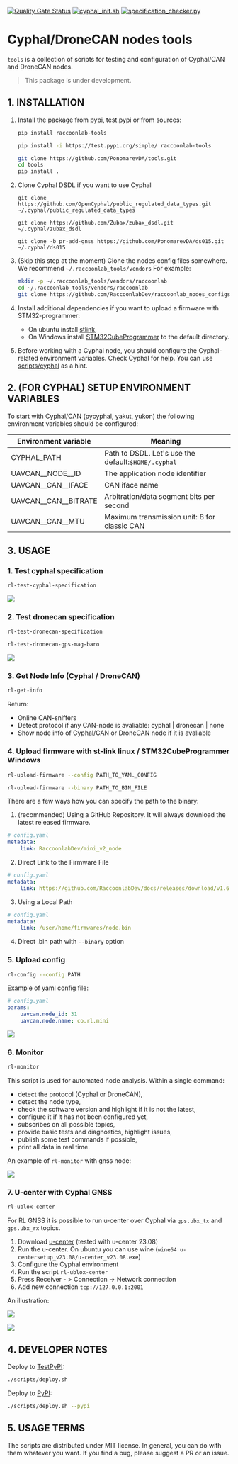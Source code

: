 [![Quality Gate Status](https://sonarcloud.io/api/project_badges/measure?project=PonomarevDA_tools&metric=alert_status)](https://sonarcloud.io/summary/new_code?id=PonomarevDA_tools) [![cyphal_init.sh](https://github.com/PonomarevDA/tools/actions/workflows/cyphal_init.yml/badge.svg)](https://github.com/PonomarevDA/tools/actions/workflows/cyphal_init.yml) [![specification_checker.py](https://github.com/PonomarevDA/tools/actions/workflows/specification_checker.yml/badge.svg)](https://github.com/PonomarevDA/tools/actions/workflows/specification_checker.yml)

# Cyphal/DroneCAN nodes tools  

`tools` is a collection of scripts for testing and configuration of Cyphal/CAN and DroneCAN nodes.

> This package is under development.

## 1. INSTALLATION

1. Install the package from pypi, test.pypi or from sources:
    ```bash
    pip install raccoonlab-tools
    ```
    ```bash
    pip install -i https://test.pypi.org/simple/ raccoonlab-tools
    ```
    ```bash
    git clone https://github.com/PonomarevDA/tools.git
    cd tools
    pip install .
    ```
2. Clone Cyphal DSDL if you want to use Cyphal
    ```
    git clone https://github.com/OpenCyphal/public_regulated_data_types.git ~/.cyphal/public_regulated_data_types

    git clone https://github.com/Zubax/zubax_dsdl.git ~/.cyphal/zubax_dsdl

    git clone -b pr-add-gnss https://github.com/PonomarevDA/ds015.git ~/.cyphal/ds015
    ```
3. (Skip this step at the moment) Clone the nodes config files somewhere. We recommend `~/.raccoonlab_tools/vendors` For example:
    ```bash
    mkdir -p ~/.raccoonlab_tools/vendors/raccoonlab
    cd ~/.raccoonlab_tools/vendors/raccoonlab
    git clone https://github.com/RaccoonlabDev/raccoonlab_nodes_configs.git .
    ```
4. Install additional dependencies if you want to upload a firmware with STM32-programmer:
    - On ubuntu install [stlink](https://github.com/stlink-org/stlink),
    - On Windows install [STM32CubeProgrammer](https://www.st.com/en/development-tools/stm32cubeprog.html) to the default directory.

5. Before working with a Cyphal node, you should configure the Cyphal-related environment variables.
Check Cyphal for help. You can use [scripts/cyphal](scripts/cyphal) as a hint.

## 2. (FOR CYPHAL) SETUP ENVIRONMENT VARIABLES

To start with Cyphal/CAN (pycyphal, yakut, yukon) the following environment variables should be configured:

| Environment variable | Meaning |
| -------------------- | - |
| CYPHAL_PATH          | Path to DSDL. Let's use the default:`$HOME/.cyphal` |
| UAVCAN__NODE__ID     | The application node identifier |
| UAVCAN__CAN__IFACE   | CAN iface name |
| UAVCAN__CAN__BITRATE | Arbitration/data segment bits per second |
| UAVCAN__CAN__MTU     | Maximum transmission unit: 8 for classic CAN |

## 3. USAGE

### 1. Test cyphal specification

```bash
rl-test-cyphal-specification
```

![](https://github.com/PonomarevDA/tools/blob/docs/assets/cyphal/specification_checker.gif?raw=true)

### 2. Test dronecan specification

```bash
rl-test-dronecan-specification
```

```bash
rl-test-dronecan-gps-mag-baro
```

![](https://github.com/PonomarevDA/tools/blob/docs/assets/rl-test-dronecan-specification.gif?raw=true)


### 3. Get Node Info (Cyphal / DroneCAN)

```bash
rl-get-info
```

Return:
- Online CAN-sniffers
- Detect protocol if any CAN-node is avaliable: cyphal | dronecan | none
- Show node info of Cyphal/CAN or DroneCAN node if it is avaliable

### 4. Upload firmware with st-link linux / STM32CubeProgrammer Windows

```bash
rl-upload-firmware --config PATH_TO_YAML_CONFIG
```

```bash
rl-upload-firmware --binary PATH_TO_BIN_FILE
```

There are a few ways how you can specify the path to the binary:

1. (recommended) Using a GitHub Repository. It will always download the latest released firmware.

```yaml
# config.yaml
metadata:
    link: RaccoonlabDev/mini_v2_node
```

2. Direct Link to the Firmware File

```yaml
# config.yaml
metadata:
    link: https://github.com/RaccoonlabDev/docs/releases/download/v1.6.5/gnss_v2_cyphal_v1.6.5_c78d47c3.bin
```

3. Using a Local Path

```yaml
# config.yaml
metadata:
    link: /user/home/firmwares/node.bin
```

4. Direct .bin path with `--binary` option

### 5. Upload config

```bash
rl-config --config PATH
```

Example of yaml config file:

```yaml
# config.yaml
params:
    uavcan.node_id: 31
    uavcan.node.name: co.rl.mini
```

![](https://github.com/PonomarevDA/tools/blob/docs/assets/rl-config.gif?raw=true)


### 6. Monitor

```bash
rl-monitor
```

This script is used for automated node analysis. Within a single command:
- detect the protocol (Cyphal or DroneCAN),
- detect the node type,
- check the software version and highlight if it is not the latest,
- configure it if it has not been configured yet,
- subscribes on all possible topics,
- provide basic tests and diagnostics, highlight issues,
- publish some test commands if possible,
- print all data in real time.

An example of `rl-monitor` with gnss node:

![](https://github.com/PonomarevDA/tools/wiki/assets/monitor_gnss.gif)

### 7. U-center with Cyphal GNSS

```bash
rl-ublox-center
```

For RL GNSS it is possible to run u-center over Cyphal via `gps.ubx_tx` and `gps.ubx_rx` topics.

1. Download [u-center](https://www.u-blox.com/en/product/u-center) (tested with u-center 23.08)
2. Run the u-center. On ubuntu you can use wine (`wine64 u-centersetup_v23.08/u-center_v23.08.exe`)
3. Configure the Cyphal environment
4. Run the script `rl-ublox-center`
5. Press Receiver - > Connection -> Network connection
6. Add new connection `tcp://127.0.0.1:2001`

An illustration:

![](https://github.com/PonomarevDA/tools/blob/docs/assets/gnss/ucenter/network_connection.png?raw=true)

![](https://github.com/PonomarevDA/tools/blob/docs/assets/gnss/ucenter/address.png?raw=true)

<!--

### 6. Upload cyphal parameters

### UC7-8. Check cyphal/dronecan node type by name

rl-give-node-type

### UC9. Check RL firmware version

rl-check-updates

### UC10. Check other (custom) vendors firmware version

...

### UC11-12. Create socketcan linux (real/virtual)

rl-socketcan

### UC13-14. Create slcan linux/windows -->

## 4. DEVELOPER NOTES

Deploy to [TestPyPI](https://test.pypi.org/project/raccoonlab-tools/):

```bash
./scripts/deploy.sh
```

Deploy to [PyPI](https://pypi.org/project/raccoonlab-tools/):

```bash
./scripts/deploy.sh --pypi
```

## 5. USAGE TERMS

The scripts are distributed under MIT license. In general, you can do with them whatever you want. If you find a bug, please suggest a PR or an issue.
